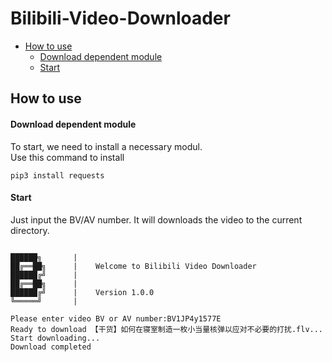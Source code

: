 # Bilibili-Video-Downloader


- [How to use](#How-to-use)
	- [Download dependent module](#Download-dependent-module)
  - [Start](#Start)

## How to use

#### Download dependent module
To start, we need to install a necessary modul.\
Use this command to install
```text
pip3 install requests
```
#### Start
Just input the BV/AV number.
It will downloads the video to the current directory.
```text

██████╗       |
██╔══██╗      |    Welcome to Bilibili Video Downloader
██████╔╝      |
██╔══██╗      |    
██████╔╝      |    Version 1.0.0
╚═════╝       |

Please enter video BV or AV number:BV1JP4y1577E
Ready to download 【干货】如何在寝室制造一枚小当量核弹以应对不必要的打扰.flv...
Start downloading...
Download completed
```
